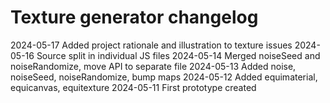 # Texture generator changelog


2024-05-17	Added project rationale and illustration to texture issues
2024-05-16	Source split in individual JS files
2024-05-14	Merged noiseSeed and noiseRandomize, move API to separate file
2024-05-13	Added noise, noiseSeed, noiseRandomize, bump maps
2024-05-12	Added equimaterial, equicanvas, equitexture
2024-05-11	First prototype created
